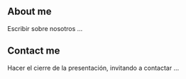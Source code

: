 ## About me
Escribir sobre nosotros ...
## Contact me
Hacer el cierre de la presentación, invitando a contactar ...
##